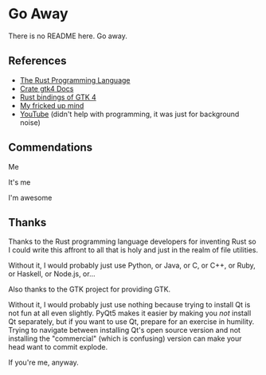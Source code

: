 # Go Away

There is no README here. Go away.

## References

- [The Rust Programming Language](https://doc.rust-lang.org/book/)
- [Crate gtk4 Docs](https://docs.rs/gtk4/latest/gtk4/)
- [Rust bindings of GTK 4](https://github.com/gtk-rs/gtk4-rs)
- [My fricked up mind](https://github.com/AeriaVelocity/goaway)
- [YouTube](https://www.youtube.com) (didn't help with programming, it was just for background noise)

## Commendations

Me

It's me

I'm awesome

## Thanks

Thanks to the Rust programming language developers for inventing Rust so I could
write this affront to all that is holy and just in the realm of file utilities.

Without it, I would probably just use Python, or Java, or C, or C++, or Ruby,
or Haskell, or Node.js, or...

Also thanks to the GTK project for providing GTK.

Without it, I would probably just use nothing because trying to install Qt is
not fun at all even slightly. PyQt5 makes it easier by making you *not* install
Qt separately, but if you want to use Qt, prepare for an exercise in humility.
Trying to navigate between installing Qt's open source version and not
installing the "commercial" (which is confusing) version can make your head
want to commit explode.

If you're me, anyway.
